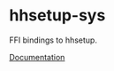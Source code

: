 # hhsetup-sys #
FFI bindings to hhsetup.

[Documentation](https://retep998.github.io/doc/hhsetup-sys/)
